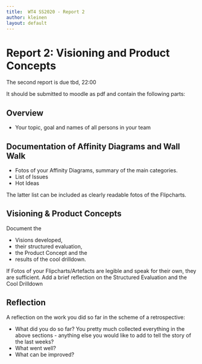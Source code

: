 ```yaml
---
title:  WT4 SS2020 - Report 2
author: kleinen
layout: default
---
```



# Report 2: Visioning and Product Concepts

The second report is due tbd, 22:00

It should be submitted to moodle as pdf and contain the following parts:

## Overview
- Your topic, goal and names of all persons in your team

## Documentation of Affinity Diagrams and Wall Walk

- Fotos of your Affinity Diagrams, summary of the main categories.
- List of Issues
- Hot Ideas

The latter list can be included as clearly readable fotos of the Flipcharts.

## Visioning & Product Concepts

Document the
- Visions developed,
- their structured evaluation,
- the Product Concept and the
- results of the cool drilldown.

If Fotos of your Flipcharts/Artefacts are legible and speak for their own,
they are sufficient.
Add a brief reflection on the Structured Evaluation and the Cool Drilldown


## Reflection

A reflection on the work you did so far in the scheme of a retrospective:

- What did you do so far? You pretty much collected everything in the above sections - anything else you would like to add to tell the story of the last weeks?
- What went well?
- What can be improved?
